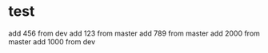 # test
add 456 from dev
add 123 from master
add 789 from master
add 2000 from master
add 1000 from dev
